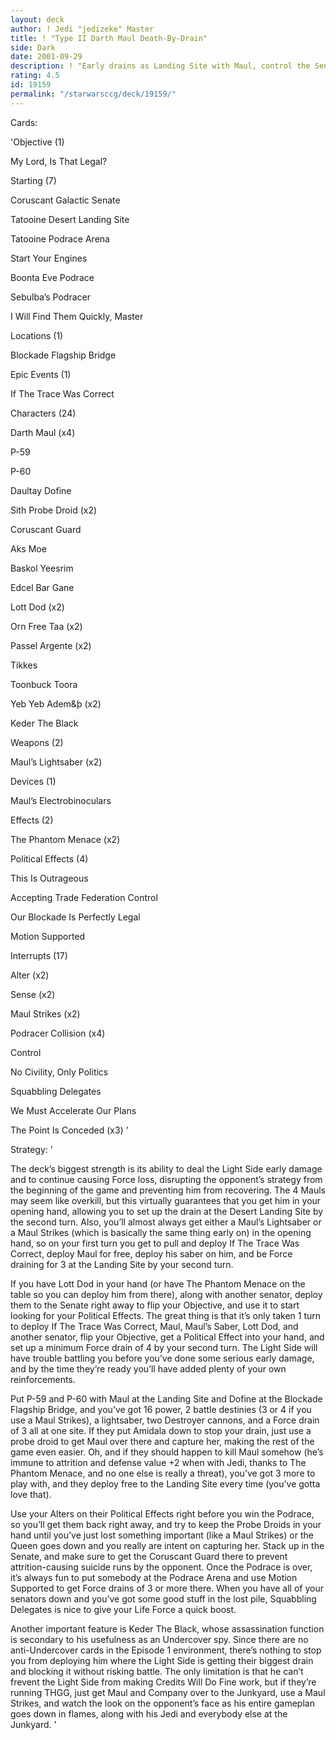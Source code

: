 ```yaml
---
layout: deck
author: ! Jedi "jedizeke" Master
title: ! "Type II Darth Maul Death-By-Drain"
side: Dark
date: 2001-09-29
description: ! "Early drains as Landing Site with Maul, control the Senate, win the game.  Quite simple."
rating: 4.5
id: 19159
permalink: "/starwarsccg/deck/19159/"
---
```

Cards: 

'Objective (1)

My Lord, Is That Legal?


Starting (7)

Coruscant Galactic Senate

Tatooine Desert Landing Site

Tatooine Podrace Arena

Start Your Engines

Boonta Eve Podrace

Sebulba’s Podracer

I Will Find Them Quickly, Master


Locations (1)

Blockade Flagship Bridge


Epic Events (1)

If The Trace Was Correct


Characters (24)

Darth Maul (x4)

P-59

P-60

Daultay Dofine

Sith Probe Droid (x2)

Coruscant Guard

Aks Moe

Baskol Yeesrim

Edcel Bar Gane

Lott Dod (x2)

Orn Free Taa (x2)

Passel Argente (x2)

Tikkes

Toonbuck Toora

Yeb Yeb Adem&þ (x2)

Keder The Black


Weapons (2)

Maul’s Lightsaber (x2)


Devices (1)

Maul’s Electrobinoculars


Effects (2)

The Phantom Menace (x2)


Political Effects (4)

This Is Outrageous

Accepting Trade Federation Control

Our Blockade Is Perfectly Legal

Motion Supported


Interrupts (17)

Alter (x2)

Sense (x2)

Maul Strikes (x2)

Podracer Collision (x4)

Control

No Civility, Only Politics

Squabbling Delegates

We Must Accelerate Our Plans

The Point Is Conceded (x3) '

Strategy: '

  The deck’s biggest strength is its ability to deal the Light Side early damage and to continue causing Force loss, disrupting the opponent’s strategy from the beginning of the game and preventing him from recovering.  The 4 Mauls may seem like overkill, but this virtually guarantees that you get him in your opening hand, allowing you to set up the drain at the Desert Landing Site by the second turn.  Also, you’ll almost always get either a Maul’s Lightsaber or a Maul Strikes (which is basically the same thing early on) in the opening hand, so on your first turn you get to pull and deploy If The Trace Was Correct, deploy Maul for free, deploy his saber on him, and be Force draining for 3 at the Landing Site by your second turn.

  If you have Lott Dod in your hand (or have The Phantom Menace on the table so you can deploy him from there), along with another senator, deploy them to the Senate right away to flip your Objective, and use it to start looking for your Political Effects.  The great thing is that it’s only taken 1 turn to deploy If The Trace Was Correct, Maul, Maul’s Saber, Lott Dod, and another senator, flip your Objective, get a Political Effect into your hand, and set up a minimum Force drain of 4 by your second turn.  The Light Side will have trouble battling you before you’ve done some serious early damage, and by the time they’re ready you’ll have added plenty of your own reinforcements.

  Put P-59 and P-60 with Maul at the Landing Site and Dofine at the Blockade Flagship Bridge, and you’ve got 16 power, 2 battle destinies (3 or 4  if you use a Maul Strikes), a lightsaber, two Destroyer cannons, and a Force drain of 3 all at one site.  If they put Amidala down to stop your drain, just use a probe droid to get Maul over there and capture her, making the rest of the game even easier.  Oh, and if they should happen to kill Maul somehow (he’s immune to attrition and defense value +2 when with Jedi, thanks to The Phantom Menace, and no one else is really a threat), you’ve got 3 more to play with, and they deploy free to the Landing Site every time (you’ve gotta love that).

  Use your Alters on their Political Effects right before you win the Podrace, so you’ll get them back right away, and try to keep the Probe Droids in your hand until you’ve just lost something important (like a Maul Strikes) or the Queen goes down and you really are intent on capturing her.  Stack up in the Senate, and make sure to get the Coruscant Guard there to prevent attrition-causing suicide runs by the opponent.  Once the Podrace is over, it’s always fun to put somebody at the Podrace Arena and use Motion Supported to get Force drains of 3 or more there.  When you have all of your senators down and you’ve got some good stuff in the lost pile, Squabbling Delegates is nice to give your Life Force a quick boost.

  Another important feature is Keder The Black, whose assassination function is secondary to his usefulness as an Undercover spy.  Since there are no anti-Undercover cards in the Episode 1 environment, there’s nothing to stop you from deploying him where the Light Side is getting their biggest drain and blocking it without risking battle.  The only limitation is that he can’t frevent the Light Side from making Credits Will Do Fine work, but if they’re running THGG, just get Maul and Company over to the Junkyard, use a Maul Strikes, and watch the look on the opponent’s face as his entire gameplan goes down in flames, along with his Jedi and everybody else at the Junkyard. '
